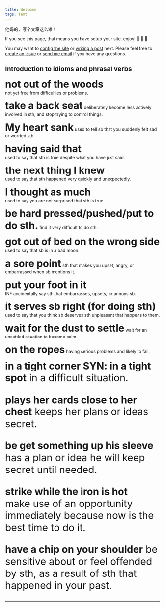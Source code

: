 ```yaml
---
title: Welcome
tags: TeXt
---
```


他妈的，写个文章这么难！

If you see this page, that means you have setup your site. enjoy! :ghost: :ghost: :ghost:

You may want to [config the site](https://kitian616.github.io/jekyll-TeXt-theme/docs/en/configuration) or [writing a post](https://kitian616.github.io/jekyll-TeXt-theme/docs/en/writing-posts) next. Please feel free to [create an issue](https://github.com/kitian616/jekyll-TeXt-theme/issues) or [send me email](mailto:kitian616@outlook.com) if you have any questions.

## Introduction to idioms and phrasal verbs
**<font size=6> not out of the woods</font>**  
not yet free from difficulties or problems.

**<font size=6> take a back seat</font>** 
deliberately become less actively involved in sth, and stop trying to control things.

**<font size=6>My heart sank</font>** 
used to tell sb that you suddenly felt sad or worried sth.

**<font size=6>having said that</font>**  
used to say that sth is true despite what you have just said. 

**<font size=6>the next thing I knew</font>**  
used to say that sth happened very quickly and unexpectedly. 

**<font size=6>I thought as much</font>**  
used to say you are not surprised that sth is true.

**<font size=6>be hard pressed/pushed/put to do sth.</font>** 
find it very difficult to do sth.

**<font size=6>got out of bed on the wrong side</font>** 
used to say that sb is in a bad moon.

**<font size=6>a sore point</font>** 
sth that makes you upset, angry, or embarrassed when sb mentions it.

**<font size=6>put your foot in it</font>**  
INF accidentally say sth that embarrasses, upsets, or annoys sb. 

**<font size=6>it serves sb right (for doing sth)</font>**  
used to say that you think sb deserves sth unpleasant that happens to them.

**<font size=6>wait for the dust to settle</font>** 
wait for an unsettled situation to become calm

**<font size=6>on the ropes</font>** 
having serious problems and likely to fail.

**<font size=6>in a tight corner  SYN: in a tight spot**<font size=6> 
in a difficult situation.

**<font size=6>plays her cards close to her chest</font>** 
keeps her plans or ideas secret. 

**<font size=6>be get something up his sleeve</font>** 
has a plan or idea he will keep secret until needed.

**<font size=6>strike while the iron is hot</font>**  
make use of an opportunity immediately because now is the best time to do it.

**<font size=6>have a chip on your shoulder</font>** 
be sensitive about or feel offended by sth, as a result of sth that happened in your past.





---


